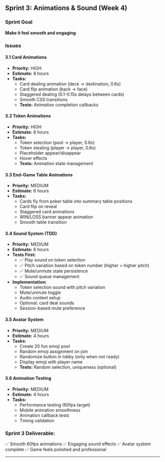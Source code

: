 ## Sprint 3: Animations & Sound (Week 4)

### Sprint Goal
**Make it feel smooth and engaging**

### Issues

#### 3.1 Card Animations
- **Priority:** HIGH
- **Estimate:** 8 hours
- **Tasks:**
  - Card dealing animation (deck → destination, 0.6s)
  - Card flip animation (back → face)
  - Staggered dealing (0.1-0.15s delays between cards)
  - Smooth CSS transitions
  - **Tests:** Animation completion callbacks

#### 3.2 Token Animations
- **Priority:** HIGH
- **Estimate:** 6 hours
- **Tasks:**
  - Token selection (pool → player, 0.6s)
  - Token stealing (player → player, 0.6s)
  - Placeholder appear/disappear
  - Hover effects
  - **Tests:** Animation state management

#### 3.3 End-Game Table Animations
- **Priority:** MEDIUM
- **Estimate:** 6 hours
- **Tasks:**
  - Cards fly from poker table into summary table positions
  - Card flip on reveal
  - Staggered card animations
  - WIN/LOSS banner appear animation
  - Smooth table transition

#### 3.4 Sound System (TDD)
- **Priority:** MEDIUM
- **Estimate:** 6 hours
- **Tests First:**
  - ✅ Play sound on token selection
  - ✅ Pitch variation based on token number (higher = higher pitch)
  - ✅ Mute/unmute state persistence
  - ✅ Sound queue management
- **Implementation:**
  - Token selection sound with pitch variation
  - Mute/unmute toggle
  - Audio context setup
  - Optional: card deal sounds
  - Session-based mute preference

#### 3.5 Avatar System
- **Priority:** MEDIUM
- **Estimate:** 4 hours
- **Tasks:**
  - Create 20 fun emoji pool
  - Random emoji assignment on join
  - Randomize button in lobby (only when not ready)
  - Display emoji with player name
  - **Tests:** Random selection, uniqueness (optional)

#### 3.6 Animation Testing
- **Priority:** MEDIUM
- **Estimate:** 4 hours
- **Tasks:**
  - Performance testing (60fps target)
  - Mobile animation smoothness
  - Animation callback tests
  - Timing validation

### **Sprint 3 Deliverable:**
✅ Smooth 60fps animations
✅ Engaging sound effects
✅ Avatar system complete
✅ Game feels polished and professional

---

